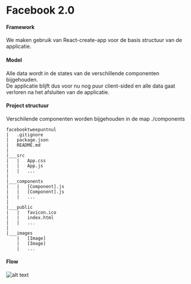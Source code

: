 # Facebook 2.0
#### Framework
We maken gebruik van React-create-app voor de basis structuur van de applicatie.

#### Model
Alle data wordt in de states van de verschillende componenten bijgehouden. 
<br>De applicatie blijft dus voor nu nog puur client-sided en alle data gaat verloren na het afsluiten van de applicatie.

#### Project structuur
Verschilende componenten worden bijgehouden in de map ./components
```
facebooktweepuntnul
|   .gitignore
|   package.json
|   README.md
|
|___src
|   |   App.css
|   |   App.js
|   |   ...
|
|___components
|   |   [Component].js
|   |   [Component].js
|   |   ...
|
|___public
|   |   favicon.ico
|   |   index.html
|   |   ...
|    
|___images
    |   [Image]
    |   [Image]
    |   ...    
```

#### Flow
![alt text](./public/favicon.ico "Logo Title Text 1")